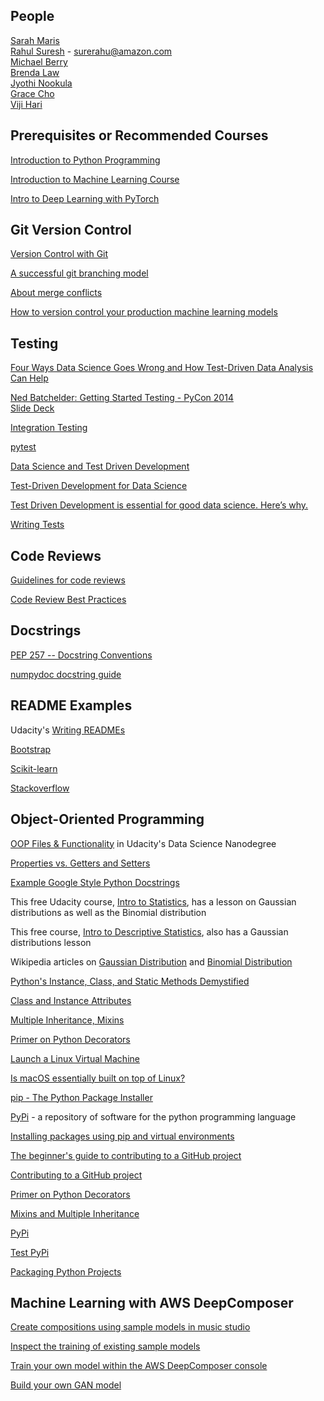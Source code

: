 ## People  

[Sarah Maris](https://www.linkedin.com/in/sarahmaris/)  
[Rahul Suresh](https://www.linkedin.com/in/rahulsuresh/) - surerahu@amazon.com  
[Michael Berry](https://www.linkedin.com/in/michael-berry-458159130/)  
[Brenda Law](https://www.linkedin.com/in/brendalaw/)  
[Jyothi Nookula](https://www.linkedin.com/in/jyothinookula/)  
[Grace Cho](https://www.linkedin.com/in/grace-eun-cho/)  
[Viji Hari](https://www.linkedin.com/in/viji-hari/)  


## Prerequisites or Recommended Courses  

[Introduction to Python Programming](https://www.udacity.com/course/introduction-to-python--ud1110)  

[Introduction to Machine Learning Course](https://www.udacity.com/course/intro-to-machine-learning--ud120)  

[Intro to Deep Learning with PyTorch](https://www.udacity.com/course/deep-learning-pytorch--ud188)  



## Git Version Control  

[Version Control with Git](https://www.udacity.com/course/version-control-with-git--ud123)  

[A successful git branching model](https://nvie.com/posts/a-successful-git-branching-model/)  

[About merge conflicts](https://docs.github.com/en/github/collaborating-with-issues-and-pull-requests/about-merge-conflicts)  

[How to version control your production machine learning models](https://algorithmia.com/blog/how-to-version-control-your-production-machine-learning-models)  


## Testing  

[Four Ways Data Science Goes Wrong and How Test-Driven Data Analysis Can Help](https://www.predictiveanalyticsworld.com/machinelearningtimes/four-ways-data-science-goes-wrong-and-how-test-driven-data-analysis-can-help/6947/)  

[Ned Batchelder: Getting Started Testing - PyCon 2014](https://www.youtube.com/watch?v=FxSsnHeWQBY)  
[Slide Deck](https://speakerdeck.com/pycon2014/getting-started-testing-by-ned-batchelder)  

[Integration Testing](https://www.fullstackpython.com/integration-testing.html)  

[pytest](https://docs.pytest.org/en/latest/getting-started.html)  

[Data Science and Test Driven Development](https://www.linkedin.com/pulse/data-science-test-driven-development-sam-savage/)  

[Test-Driven Development for Data Science](https://engineering.pivotal.io/post/test-driven-development-for-data-science/)  

[Test Driven Development is essential for good data science. Here’s why.](https://medium.com/uk-hydrographic-office/test-driven-development-is-essential-for-good-data-science-heres-why-db7975a03a44)  

[Writing Tests](https://docs.python-guide.org/writing/tests/)  

## Code Reviews  

[Guidelines for code reviews](https://github.com/lyst/MakingLyst/tree/master/code-reviews)  

[Code Review Best Practices](https://www.kevinlondon.com/2015/05/05/code-review-best-practices.html)  

## Docstrings  

[PEP 257 -- Docstring Conventions](https://www.python.org/dev/peps/pep-0257/)  

[numpydoc docstring guide](https://numpydoc.readthedocs.io/en/latest/format.html)  

## README Examples  

Udacity's [Writing READMEs](https://classroom.udacity.com/courses/ud777)  

[Bootstrap](https://github.com/twbs/bootstrap)  

[Scikit-learn](https://github.com/scikit-learn/scikit-learn) 

[Stackoverflow](https://github.com/jjrunner/stackoverflow)  

## Object-Oriented Programming  

[OOP Files & Functionality](https://github.com/udacity/DSND_Term2/tree/master/lessons/ObjectOrientedProgramming) in Udacity's Data Science Nanodegree  

[Properties vs. Getters and Setters](https://www.python-course.eu/python3_properties.php)  

[Example Google Style Python Docstrings](https://sphinxcontrib-napoleon.readthedocs.io/en/latest/example_google.html)  

This free Udacity course, [Intro to Statistics](https://www.udacity.com/course/intro-to-statistics--st101), has a lesson on Gaussian distributions as well as the Binomial distribution  

This free course, [Intro to Descriptive Statistics](https://www.udacity.com/course/intro-to-descriptive-statistics--ud827), also has a Gaussian distributions lesson  

Wikipedia articles on [Gaussian Distribution](https://en.wikipedia.org/wiki/Normal_distribution) and [Binomial Distribution](https://en.wikipedia.org/wiki/Binomial_distribution)  

[Python's Instance, Class, and Static Methods Demystified](https://realpython.com/instance-class-and-static-methods-demystified/)  

[Class and Instance Attributes](https://www.python-course.eu/python3_class_and_instance_attributes.php)  

[Multiple Inheritance, Mixins](https://easyaspython.com/mixins-for-fun-and-profit-cb9962760556?gi=a77c8b4efba3)  

[Primer on Python Decorators](https://realpython.com/primer-on-python-decorators/)  

[Launch a Linux Virtual Machine](https://aws.amazon.com/getting-started/hands-on/launch-a-virtual-machine/)  

[Is macOS essentially built on top of Linux?](https://www.quora.com/Is-macOS-essentially-built-on-top-of-Linux)  

[pip - The Python Package Installer](https://pip.pypa.io/en/stable/)  

[PyPi](https://pypi.org/) - a repository of software for the python programming language  

[Installing packages using pip and virtual environments](https://packaging.python.org/guides/installing-using-pip-and-virtual-environments/)  

[The beginner's guide to contributing to a GitHub project](https://akrabat.com/the-beginners-guide-to-contributing-to-a-github-project/)  

[Contributing to a GitHub project](https://github.com/MarcDiethelm/contributing/blob/master/README.md)  

[Primer on Python Decorators](https://realpython.com/primer-on-python-decorators/)  

[Mixins and Multiple Inheritance](https://easyaspython.com/mixins-for-fun-and-profit-cb9962760556)  

[PyPi](https://pypi.org/)  

[Test PyPi](https://test.pypi.org/)  

[Packaging Python Projects](https://packaging.python.org/tutorials/packaging-projects/)  

## Machine Learning with AWS DeepComposer  

[Create compositions using sample models in music studio](https://console.aws.amazon.com/deepcomposer/home?region=us-east-1#musicStudio)  

[Inspect the training of existing sample models](https://console.aws.amazon.com/deepcomposer/home?region=us-east-1#modelList)  

[Train your own model within the AWS DeepComposer console](https://console.aws.amazon.com/deepcomposer/home?region=us-east-1#trainModel)  

[Build your own GAN model](https://github.com/aws-samples/aws-deepcomposer-samples)  



















